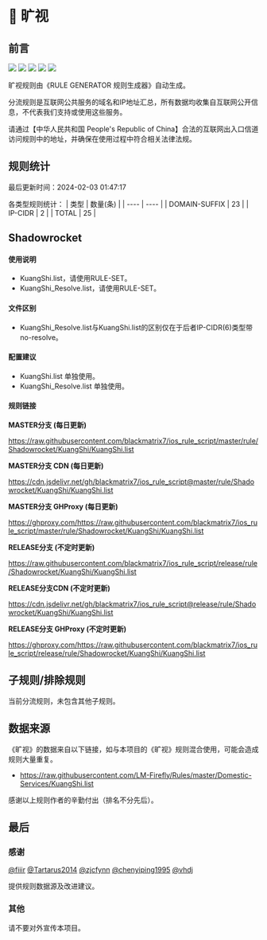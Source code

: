 # 🧸 旷视

## 前言

![](https://shields.io/badge/-移除重复规则-ff69b4) ![](https://shields.io/badge/-DOMAIN与DOMAIN--SUFFIX合并-green) ![](https://shields.io/badge/-DOMAIN--SUFFIX间合并-critical) ![](https://shields.io/badge/-DOMAIN--SUFFIX与DOMAIN--KEYWORD合并-blue) ![](https://shields.io/badge/-IP--CIDR(6)合并-blueviolet) 

旷视规则由《RULE GENERATOR 规则生成器》自动生成。

分流规则是互联网公共服务的域名和IP地址汇总，所有数据均收集自互联网公开信息，不代表我们支持或使用这些服务。

请通过【中华人民共和国 People's Republic of China】合法的互联网出入口信道访问规则中的地址，并确保在使用过程中符合相关法律法规。

## 规则统计

最后更新时间：2024-02-03 01:47:17

各类型规则统计：
| 类型 | 数量(条)  | 
| ---- | ----  |
| DOMAIN-SUFFIX | 23  | 
| IP-CIDR | 2  | 
| TOTAL | 25  | 


## Shadowrocket 

#### 使用说明
- KuangShi.list，请使用RULE-SET。
- KuangShi_Resolve.list，请使用RULE-SET。

#### 文件区别
- KuangShi_Resolve.list与KuangShi.list的区别仅在于后者IP-CIDR(6)类型带no-resolve。

#### 配置建议
- KuangShi.list 单独使用。
- KuangShi_Resolve.list 单独使用。

#### 规则链接
**MASTER分支 (每日更新)**

https://raw.githubusercontent.com/blackmatrix7/ios_rule_script/master/rule/Shadowrocket/KuangShi/KuangShi.list

**MASTER分支 CDN (每日更新)**

https://cdn.jsdelivr.net/gh/blackmatrix7/ios_rule_script@master/rule/Shadowrocket/KuangShi/KuangShi.list

**MASTER分支 GHProxy (每日更新)**

https://ghproxy.com/https://raw.githubusercontent.com/blackmatrix7/ios_rule_script/master/rule/Shadowrocket/KuangShi/KuangShi.list

**RELEASE分支 (不定时更新)**

https://raw.githubusercontent.com/blackmatrix7/ios_rule_script/release/rule/Shadowrocket/KuangShi/KuangShi.list

**RELEASE分支CDN (不定时更新)**

https://cdn.jsdelivr.net/gh/blackmatrix7/ios_rule_script@release/rule/Shadowrocket/KuangShi/KuangShi.list

**RELEASE分支 GHProxy (不定时更新)**

https://ghproxy.com/https://raw.githubusercontent.com/blackmatrix7/ios_rule_script/release/rule/Shadowrocket/KuangShi/KuangShi.list

## 子规则/排除规则


当前分流规则，未包含其他子规则。

## 数据来源

《旷视》的数据来自以下链接，如与本项目的《旷视》规则混合使用，可能会造成规则大量重复。

- https://raw.githubusercontent.com/LM-Firefly/Rules/master/Domestic-Services/KuangShi.list


感谢以上规则作者的辛勤付出（排名不分先后）。

## 最后

### 感谢

[@fiiir](https://github.com/fiiir) [@Tartarus2014](https://github.com/Tartarus2014) [@zjcfynn](https://github.com/zjcfynn) [@chenyiping1995](https://github.com/chenyiping1995) [@vhdj](https://github.com/vhdj)

提供规则数据源及改进建议。

### 其他

请不要对外宣传本项目。